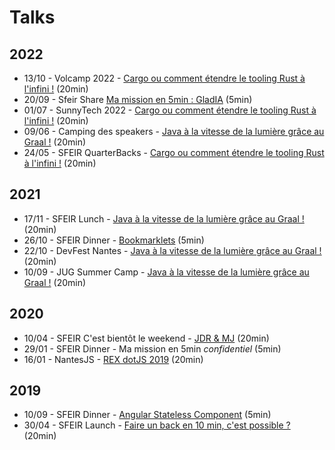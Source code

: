 # Talks

## 2022

- 13/10 - Volcamp 2022 - [Cargo ou comment étendre le tooling Rust à l'infini !](https://kuroidoruido.github.io/talks/2022/10-13_volcamp_tooling-rust-extensible/index.html) (20min)
- 20/09 - Sfeir Share [Ma mission en 5min : GladIA](https://kuroidoruido.github.io/talks/2022/09-20_sfeir-share_ma-mission-en-5-min--gladia/index.html) (5min)
- 01/07 - SunnyTech 2022 - [Cargo ou comment étendre le tooling Rust à l'infini !](https://kuroidoruido.github.io/talks/2022/07-01_sunnytech_tooling-rust-extensible/index.html) (20min)
- 09/06 - Camping des speakers - [Java à la vitesse de la lumière grâce au Graal !](https://kuroidoruido.github.io/talks/2022/06-09_camping-des-speakers_java-graalvm/index.html) (20min)
- 24/05 - SFEIR QuarterBacks - [Cargo ou comment étendre le tooling Rust à l'infini !](https://kuroidoruido.github.io/talks/2022/05-24_sfeir-quarterbacks_tooling-rust-extensible/index.html) (20min)

## 2021

- 17/11 - SFEIR Lunch - [Java à la vitesse de la lumière grâce au Graal !](https://kuroidoruido.github.io/talks/2021/11-17_sfeir-lunch_java-graalvm/index.html) (20min)
- 26/10 - SFEIR Dinner - [Bookmarklets](https://kuroidoruido.github.io/talks/2021/10-26_sfeir-dinner_bookmarklets/index.html) (5min)
- 22/10 - DevFest Nantes - [Java à la vitesse de la lumière grâce au Graal !](https://kuroidoruido.github.io/talks/2021/10-22_devfest-nantes_java-graalvm/index.html) (20min)
- 10/09 - JUG Summer Camp - [Java à la vitesse de la lumière grâce au Graal !](https://kuroidoruido.github.io/talks/2021/09-10_jug-summer-camp_java-graalvm/index.html) (20min)

## 2020

- 10/04 - SFEIR C'est bientôt le weekend - [JDR & MJ](https://kuroidoruido.github.io/talks/2020/04-10_sfeir-bientot-le-week-end_jdr_mj/slide.html) (20min)
- 29/01 - SFEIR Dinner - Ma mission en 5min *confidentiel* (5min)
- 16/01 - NantesJS - [REX dotJS 2019](https://kuroidoruido.github.io/talks/2020/01-16_rex-dotjs2019/Meetup_NantesJs_REXP_DotJS2019) (20min)

## 2019

- 10/09 - SFEIR Dinner - [Angular Stateless Component](https://kuroidoruido.github.io/talks/2019/09-10_sfeir-dinner_angular-function-component/diapo.html) (5min)
- 30/04 - SFEIR Launch - [Faire un back en 10 min, c'est possible ?](https://kuroidoruido.github.io/talks/2019/04-30_sfeir-launch_strapijs/diapo.pdf) (20min)